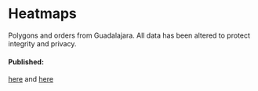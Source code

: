 # Heatmaps

Polygons and orders from Guadalajara. All data has been altered to protect integrity and privacy.

#### Published: 
[here](https://nadriana.github.io/heatmaps/) and [here](https://632e30d222231b04042fd3a4--dapper-fairy-f10a79.netlify.app/)

